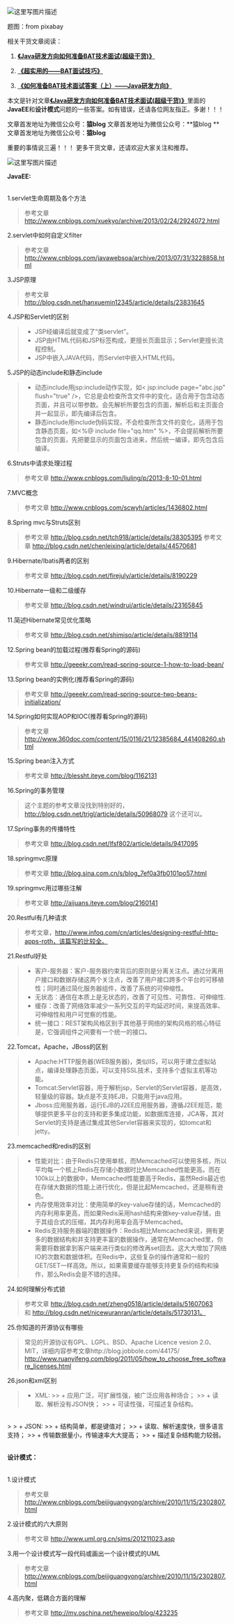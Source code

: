 ![这里写图片描述](http://img.blog.csdn.net/20160901223812707)

题图：from pixabay

相关干货文章阅读：

1. [**《Java研发方向如何准备BAT技术面试(超级干货)》**](http://blog.csdn.net/tzs_1041218129/article/details/52327011)

2. [**《超实用的——BAT面试技巧》**](http://blog.csdn.net/tzs_1041218129/article/details/52280918)

3. [**《如何准备BAT技术面试答案（上）——Java研发方向》**](http://blog.csdn.net/tzs_1041218129/article/details/52355867)

本文是针对文章[**《Java研发方向如何准备BAT技术面试(超级干货)》**](http://blog.csdn.net/tzs_1041218129/article/details/52327011)里面的**JavaEE**和**设计模式**问题的一些答案。如有错误，还请各位网友指正。多谢！！！

文章首发地址为微信公众号：**猿blog** 
文章首发地址为微信公众号：**猿blog **
文章首发地址为微信公众号：**猿blog**

重要的事情说三遍！！！ 
更多干货文章，还请欢迎大家关注和推荐。

![这里写图片描述](http://img.blog.csdn.net/20160901224417928)

**JavaEE:**
<br>
<br>

1.servlet生命周期及各个方法
> 参考文章   http://www.cnblogs.com/xuekyo/archive/2013/02/24/2924072.html



2.servlet中如何自定义filter
> 参考文章  http://www.cnblogs.com/javawebsoa/archive/2013/07/31/3228858.html



3.JSP原理
> 参考文章  http://blog.csdn.net/hanxuemin12345/article/details/23831645




4.JSP和Servlet的区别
> 
> + JSP经编译后就变成了“类servlet”。
> + JSP由HTML代码和JSP标签构成，更擅长页面显示；Servlet更擅长流程控制。
> + JSP中嵌入JAVA代码，而Servlet中嵌入HTML代码。




5.JSP的动态include和静态include
> + 动态include用jsp:include动作实现，如< jsp:include page="abc.jsp" flush="true" />，它总是会检查所含文件中的变化，适合用于包含动态页面，并且可以带参数。会先解析所要包含的页面，解析后和主页面合并一起显示，即先编译后包含。
> + 静态include用include伪码实现，不会检查所含文件的变化，适用于包含静态页面，如<%@ include file="qq.htm" %>，不会提前解析所要包含的页面，先把要显示的页面包含进来，然后统一编译，即先包含后编译。




6.Struts中请求处理过程
> 参考文章  http://www.cnblogs.com/liuling/p/2013-8-10-01.html



7.MVC概念
> 参考文章  http://www.cnblogs.com/scwyh/articles/1436802.html



8.Spring mvc与Struts区别
> 参考文章  http://blog.csdn.net/tch918/article/details/38305395
> 参考文章  http://blog.csdn.net/chenleixing/article/details/44570681



9.Hibernate/Ibatis两者的区别
> 参考文章  http://blog.csdn.net/firejuly/article/details/8190229



10.Hibernate一级和二级缓存
> 参考文章  http://blog.csdn.net/windrui/article/details/23165845




11.简述Hibernate常见优化策略
> 参考文章  http://blog.csdn.net/shimiso/article/details/8819114



12.Spring bean的加载过程(推荐看Spring的源码)
> 参考文章  http://geeekr.com/read-spring-source-1-how-to-load-bean/



13.Spring bean的实例化(推荐看Spring的源码)
> 参考文章  http://geeekr.com/read-spring-source-two-beans-initialization/




14.Spring如何实现AOP和IOC(推荐看Spring的源码)
> 参考文章  http://www.360doc.com/content/15/0116/21/12385684_441408260.shtml





15.Spring bean注入方式
> 参考文章 http://blessht.iteye.com/blog/1162131




16.Spring的事务管理
> 这个主题的参考文章没找到特别好的，http://blog.csdn.net/trigl/article/details/50968079  这个还可以。




17.Spring事务的传播特性
> 参考文章  http://blog.csdn.net/lfsf802/article/details/9417095



18.springmvc原理
> 参考文章  http://blog.sina.com.cn/s/blog_7ef0a3fb0101po57.html




19.springmvc用过哪些注解
> 参考文章  http://aijuans.iteye.com/blog/2160141




20.Restful有几种请求
> 参考文章，http://www.infoq.com/cn/articles/designing-restful-http-apps-roth，该篇写的比较全。




21.Restful好处
> + 客户-服务器：客户-服务器约束背后的原则是分离关注点。通过分离用户接口和数据存储这两个关注点，改善了用户接口跨多个平台的可移植性；同时通过简化服务器组件，改善了系统的可伸缩性。
> + 无状态：通信在本质上是无状态的，改善了可见性、可靠性、可伸缩性.
> + 缓存：改善了网络效率减少一系列交互的平均延迟时间，来提高效率、可伸缩性和用户可觉察的性能。
> + 统一接口：REST架构风格区别于其他基于网络的架构风格的核心特征是，它强调组件之间要有一个统一的接口。




22.Tomcat，Apache，JBoss的区别
> + Apache:HTTP服务器(WEB服务器)，类似IIS，可以用于建立虚拟站点，编译处理静态页面，可以支持SSL技术，支持多个虚拟主机等功能。
> + Tomcat:Servlet容器，用于解析jsp，Servlet的Servlet容器，是高效，轻量级的容器。缺点是不支持EJB，只能用于java应用。
> + Jboss:应用服务器，运行EJB的J2EE应用服务器，遵循J2EE规范，能够提供更多平台的支持和更多集成功能，如数据库连接，JCA等，其对Servlet的支持是通过集成其他Servlet容器来实现的，如tomcat和jetty。




23.memcached和redis的区别
> + 性能对比：由于Redis只使用单核，而Memcached可以使用多核，所以平均每一个核上Redis在存储小数据时比Memcached性能更高。而在100k以上的数据中，Memcached性能要高于Redis，虽然Redis最近也在存储大数据的性能上进行优化，但是比起Memcached，还是稍有逊色。
> + 内存使用效率对比：使用简单的key-value存储的话，Memcached的内存利用率更高，而如果Redis采用hash结构来做key-value存储，由于其组合式的压缩，其内存利用率会高于Memcached。
> + Redis支持服务器端的数据操作：Redis相比Memcached来说，拥有更多的数据结构和并支持更丰富的数据操作，通常在Memcached里，你需要将数据拿到客户端来进行类似的修改再set回去。这大大增加了网络IO的次数和数据体积。在Redis中，这些复杂的操作通常和一般的GET/SET一样高效。所以，如果需要缓存能够支持更复杂的结构和操作，那么Redis会是不错的选择。



24.如何理解分布式锁
> 参考文章   http://blog.csdn.net/zheng0518/article/details/51607063  
>   和  http://blog.csdn.net/nicewuranran/article/details/51730131。



25.你知道的开源协议有哪些
> 常见的开源协议有GPL、LGPL、BSD、Apache Licence vesion 2.0、MIT，详细内容参考文章http://blog.jobbole.com/44175/
> http://www.ruanyifeng.com/blog/2011/05/how_to_choose_free_software_licenses.html



26.json和xml区别
> + XML:
		>> + 应用广泛，可扩展性强，被广泛应用各种场合；
		>> + 读取、解析没有JSON快；
		>> + 可读性强，可描述复杂结构。
> 
<br>
> 
> + JSON:
		>> + 结构简单，都是键值对；
		>> + 读取、解析速度快，很多语言支持；
		>> + 传输数据量小，传输速率大大提高；
		>> + 描述复杂结构能力较弱。

<br>
<br>

**设计模式：**
<br>
<br>

1.设计模式
> 参考文章    http://www.cnblogs.com/beijiguangyong/archive/2010/11/15/2302807.html




2.设计模式的六大原则
> 参考文章  http://www.uml.org.cn/sjms/201211023.asp




3.用一个设计模式写一段代码或画出一个设计模式的UML
> 参考文章  http://www.cnblogs.com/beijiguangyong/archive/2010/11/15/2302807.html




4.高内聚，低耦合方面的理解
> 参考文章 http://my.oschina.net/heweipo/blog/423235 